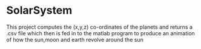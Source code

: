# SolarSystem

This project computes the (x,y,z) co-ordinates of the planets and returns a .csv file which then is fed in to the matlab program to produce an animation of how the sun,moon and earth revolve around the sun 
